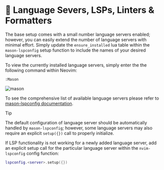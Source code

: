 # 🚀 Language Severs, LSPs, Linters & Formatters

The base setup comes with a small number language servers enabled; however, you can easily extend the number of language servers with minimal effort. Simply update the `ensure_installed` lua table within the `mason-lspconfig` setup function to include the names of your desired language servers.

To view the currently installed language servers, simply enter the the following command within Neovim: 
```vim
:Mason
```
![mason](/assets/mason-lsp.png)

To see the comprehensive list of available language servers please refer to [mason-lspconfig documentation](https://github.com/williamboman/mason-lspconfig.nvim?tab=readme-ov-file#available-lsp-servers).

>[!TIP]
> The default configuration of language server should be automatically handled by `mason-lspconfig`; however, some language servers may also require an explicit `setup({})` call to properly initialize. 
>
>If LSP functionality is not working for a newly added language server, add an explicit setup call for the particular language server within the `nvim-lspconfig` config function: 
>```lua
>lspconfig.<server>.setup({})
>```

